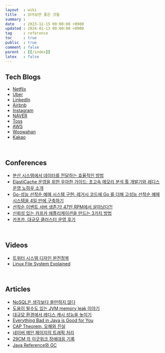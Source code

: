 ```yaml
---
layout  : wiki
title   : 읽어보면 좋은 것들
summary : 
date    : 2023-12-15 00:00:00 +0900
updated : 2024-01-13 00:00:00 +0900
tag     : reference
toc     : true
public  : true
comment : false
parent  : [[/index]]
latex   : false
---
```


## Tech Blogs

- [Netflix](https://netflixtechblog.com)
- [Uber](https://www.uber.com/en-KR/blog/engineering/)
- [LinkedIn](https://engineering.linkedin.com/blog)
- [Airbnb](https://medium.com/airbnb-engineering)
- [Instagram](https://instagram-engineering.com/)
- [NAVER](https://d2.naver.com/helloworld)
- [Toss](https://toss.tech/)
- [AWS](https://aws.amazon.com/ko/blogs/architecture/)
- [Woowahan](https://techblog.woowahan.com/)
- [Kakao](https://tech.kakao.com/blog/)

<br>

## Conferences

- [분산 시스템에서 데이터를 전달하는 효율적인 방법](https://www.youtube.com/watch?v=uk5fRLUsBfk)
- [ElastiCache 운영을 위한 우아한 가이드: 초고속 메모리 분석 툴 개발기와 레디스 운영 노하우 소개](https://www.youtube.com/watch?v=JH07ABaRPWo)
- [Go-성능 선착순 예매 시스템 구현: 레거시 코드에 Go 를 더해 고성능 선착순 예매 시스템을 4일 만에 구축하기](https://www.youtube.com/watch?v=94d7VnN_tp4)
- [선착순 이벤트 서버 생존기! 47만 RPM에서 살아남다?!](https://www.youtube.com/watch?v=MTSn93rNPPE)
- [신뢰성 있는 카프카 애플리케이션을 만드는 3가지 방법](https://www.youtube.com/watch?v=7_VdIFH6M6Q)
- [카프카, 대규모 클러스터 운영 후기](https://www.youtube.com/watch?v=SuHtHQkRV7g)

<br>

## Videos

- [트위터 시스템 디자인 완전정복](https://www.youtube.com/watch?v=6QwqtdBx0oE)
- [Linux File System Explained](https://www.youtube.com/watch?v=bbmWOjuFmgA)

<br>

## Articles

- [NoSQL은 생각보다 쓸만하지 않다](http://eincs.com/2012/06/nosql-is-not-useful/)
- [도움이 될수도 있는 JVM memory leak 이야기](https://techblog.woowahan.com/2628/)
- [대규모 환경에서 레디스 캐시 성능을 높이기](https://news.hada.io/topic?id=2777)
- [Everything Bad in Java is Good for You](https://betterprogramming.pub/everything-bad-in-java-is-good-for-you-71b8de5133b5)
- [CAP Theorem, 오해와 진실](http://eincs.com/2013/07/misleading-and-truth-of-cap-theorem/)
- [네이버 메인 페이지의 트래픽 처리](https://d2.naver.com/helloworld/6070967)
- [29CM 의 이굿위크 장애대응 기록](https://medium.com/@greg.shiny82/29cm-%EC%9D%98-%EC%9D%B4%EA%B5%BF%EC%9C%84%ED%81%AC-%EC%9E%A5%EC%95%A0%EB%8C%80%EC%9D%91-%EA%B8%B0%EB%A1%9D-177b6b2f07a0)
- [Java Reference와 GC](https://d2.naver.com/helloworld/329631)